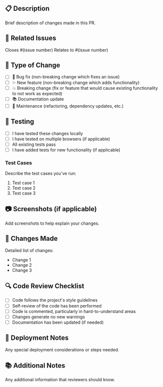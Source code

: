 ## 📋 Description
Brief description of changes made in this PR.

## 🔗 Related Issues
Closes #(issue number)
Relates to #(issue number)

## 🎯 Type of Change
- [ ] 🐛 Bug fix (non-breaking change which fixes an issue)
- [ ] ✨ New feature (non-breaking change which adds functionality)
- [ ] 💥 Breaking change (fix or feature that would cause existing functionality to not work as expected)
- [ ] 📚 Documentation update
- [ ] 🔧 Maintenance (refactoring, dependency updates, etc.)

## 🧪 Testing
- [ ] I have tested these changes locally
- [ ] I have tested on multiple browsers (if applicable)
- [ ] All existing tests pass
- [ ] I have added tests for new functionality (if applicable)

### Test Cases
Describe the test cases you've run:
1. Test case 1
2. Test case 2
3. Test case 3

## 📷 Screenshots (if applicable)
Add screenshots to help explain your changes.

## 📝 Changes Made
Detailed list of changes:
- Change 1
- Change 2
- Change 3

## 🔍 Code Review Checklist
- [ ] Code follows the project's style guidelines
- [ ] Self-review of the code has been performed
- [ ] Code is commented, particularly in hard-to-understand areas
- [ ] Changes generate no new warnings
- [ ] Documentation has been updated (if needed)

## 🚀 Deployment Notes
Any special deployment considerations or steps needed.

## 📚 Additional Notes
Any additional information that reviewers should know.
